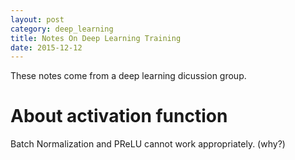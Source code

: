 ```yaml
---
layout: post
category: deep_learning
title: Notes On Deep Learning Training
date: 2015-12-12
---
```


These notes come from a deep learning dicussion group.

# About activation function

Batch Normalization and PReLU cannot work appropriately. (why?)